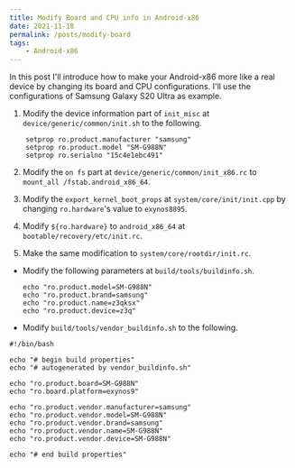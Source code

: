 ```yaml
---
title: Modify Board and CPU info in Android-x86
date: 2021-11-18
permalink: /posts/modify-board
tags: 
    - Android-x86 
---
```


In this post I'll introduce how to make your Android-x86 more like a real device by changing its board and CPU configurations. I'll use the configurations of Samsung Galaxy S20 Ultra as example.

1) Modify the device information part of `init_misc` at `device/generic/common/init.sh` to the following.

```shell
    setprop ro.product.manufacturer "samsung"
	setprop ro.product.model "SM-G988N"
	setprop ro.serialno "15c4e1ebc491"
```

2) Modify the `on fs` part at `device/generic/common/init_x86.rc` to `mount_all /fstab.android_x86_64`.

3) Modify the `export_kernel_boot_props` at `system/core/init/init.cpp` by changing `ro.hardware`'s value to `exynos8895`.

4) Modify `${ro.hardware}` to `android_x86_64` at `bootable/recovery/etc/init.rc`.

5) Make the same modification to `system/core/rootdir/init.rc`.

* Modify the following parameters at `build/tools/buildinfo.sh`.

  ```shell
  echo "ro.product.model=SM-G988N"
  echo "ro.product.brand=samsung"
  echo "ro.product.name=z3qksx"
  echo "ro.product.device=z3q"
  ```

* Modify `build/tools/vendor_buildinfo.sh` to the following.

```shell
#!/bin/bash

echo "# begin build properties"
echo "# autogenerated by vendor_buildinfo.sh"

echo "ro.product.board=SM-G988N"
echo "ro.board.platform=exynos9"

echo "ro.product.vendor.manufacturer=samsung"
echo "ro.product.vendor.model=SM-G988N"
echo "ro.product.vendor.brand=samsung"
echo "ro.product.vendor.name=SM-G988N"
echo "ro.product.vendor.device=SM-G988N"

echo "# end build properties"
```